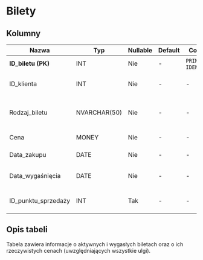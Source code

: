 # Bilety

## Kolumny

| Nazwa               | Typ          | Nullable | Default | Constraints                    | Klucze obce                     | Opis                                   |
| ------------------- | ------------ | -------- | ------- | ------------------------------ | ------------------------------- | -------------------------------------- |
| **ID_biletu (PK)**  | INT          | Nie      | -       | `PRIMARY KEY`, `IDENTITY(1,1)` | -                               | ID biletu                              |
| ID_klienta          | INT          | Nie      | -       | -                              | `Klienci.ID_klienta`            | ID klienta, który kupił bilet          |
| Rodzaj_biletu       | NVARCHAR(50) | Nie      | -       | -                              | `Rodzaje_biletów.Rodzaj_biletu` | Rodzaj biletu (normalny, ulgowy, itd.) |
| Cena                | MONEY        | Nie      | -       | -                              | -                               | Rzeczywista cena biletu                |
| Data_zakupu         | DATE         | Nie      | -       | -                              | -                               | Data zakupu biletu                     |
| Data_wygaśnięcia    | DATE         | Nie      | -       | -                              | -                               | Data utraty ważności biletu            |
| ID_punktu_sprzedaży | INT          | Tak      | -       | -                              | `Punkty_sprzedaży.ID_punktu`    | Data utraty ważności biletu            |

## Opis tabeli

Tabela zawiera informacje o aktywnych i wygasłych biletach oraz o ich rzeczywistych cenach (uwzględniających wszystkie ulgi).
